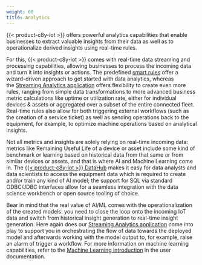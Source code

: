 ```yaml
---
weight: 60
title: Analytics
---
```


{{< product-c8y-iot >}} offers powerful analytics capabilities that enable businesses to extract valuable insights from their data as well as to operationalize derived insights using real-time rules. 

For this, {{< product-c8y-iot >}} comes with real-time data streaming and processing capabilities, allowing businesses to process the incoming data and turn it into insights or actions. The predefined [smart rules](/cockpit/smart-rules/) offer a wizard-driven approach to get started with data analytics, whereas the [Streaming Analytics application](/streaming-analytics/introduction-analytics/#home) offers flexibility to create even more rules, ranging from simple data transformations to more advanced business metric calculations like uptime or utilization rate, either for individual devices & assets or aggregated over a subset of the entire connected fleet. Real-time rules also allow for both triggering external workflows (such as the creation of a service ticket) as well as sending operations back to the equipment, for example, to optimize machine operations based on analytical insights.

Not all metrics and insights are solely relying on real-time incoming data: metrics like Remaining Useful Life of a device or asset include some kind of benchmark or learning based on historical data from that same or from similar devices or assets, and that is where AI and Machine Learning come in. The [{{< product-c8y-iot >}} DataHub](/datahub/datahub-overview/) makes it easy for data analysts and data scientists to access the equipment data which is required to create and/or train any kind of AI model; the support for SQL via standard ODBC/JDBC interfaces allow for a seamless integration with the data science workbench or open source tooling of choice. 

Bear in mind that the real value of AI/ML comes with the operationalization of the created models: you need to close the loop onto the incoming IoT data and switch from historical insight generation to real-time insight generation. Here again does our [Streaming Analytics application](/streaming-analytics/introduction-analytics/#home) come into play to support you in orchestrating the flow of data towards the deployed model and afterwards working with the model output to, for example, raise an alarm of trigger a workflow. For more information on machine learning capabilities, refer to the [Machine Learning introduction](/machine-learning/ml-introduction/) in the user documentation.

